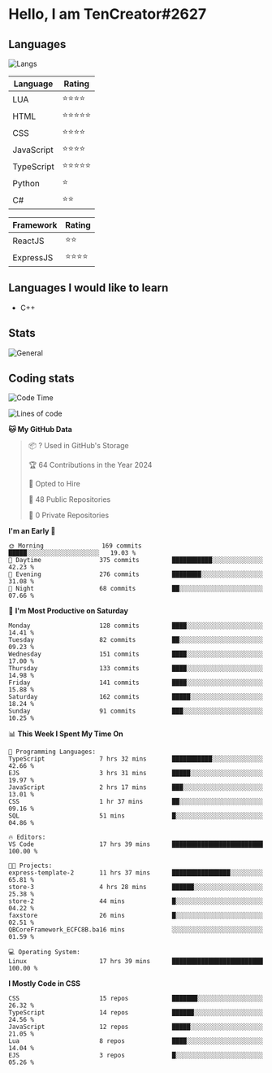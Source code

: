 # Hello, I am TenCreator#2627

## Languages
![Langs](https://github-readme-stats.vercel.app/api/top-langs/?username=tencreator&layout=compact&theme=radical)


|Language|Rating|
|--------|------|
|LUA|⭐️⭐️⭐️⭐️|
|HTML|⭐️⭐️⭐️⭐️⭐️|
|CSS|⭐️⭐️⭐️⭐️|
|JavaScript|⭐️⭐️⭐️⭐️|
|TypeScript|⭐️⭐️⭐️⭐️⭐️|
|Python|⭐️|
|C#|⭐️⭐️ |

|Framework|Rating|
|--------|------|
|ReactJS|⭐️⭐️|
|ExpressJS|⭐️⭐️⭐️⭐️|

## Languages I would like to learn
- C++

## Stats
![General](https://github-readme-stats.vercel.app/api?username=tencreator&show_icons=true&theme=radical)

## Coding stats
<!--START_SECTION:waka-->
![Code Time](http://img.shields.io/badge/Code%20Time-37%20hrs%204%20mins-blue)

![Lines of code](https://img.shields.io/badge/From%20Hello%20World%20I%27ve%20Written-583.7%20thousand%20lines%20of%20code-blue)

**🐱 My GitHub Data** 

> 📦 ? Used in GitHub's Storage 
 > 
> 🏆 64 Contributions in the Year 2024
 > 
> 💼 Opted to Hire
 > 
> 📜 48 Public Repositories 
 > 
> 🔑 0 Private Repositories 
 > 
**I'm an Early 🐤** 

```text
🌞 Morning                169 commits         █████░░░░░░░░░░░░░░░░░░░░   19.03 % 
🌆 Daytime                375 commits         ███████████░░░░░░░░░░░░░░   42.23 % 
🌃 Evening                276 commits         ████████░░░░░░░░░░░░░░░░░   31.08 % 
🌙 Night                  68 commits          ██░░░░░░░░░░░░░░░░░░░░░░░   07.66 % 
```
📅 **I'm Most Productive on Saturday** 

```text
Monday                   128 commits         ████░░░░░░░░░░░░░░░░░░░░░   14.41 % 
Tuesday                  82 commits          ██░░░░░░░░░░░░░░░░░░░░░░░   09.23 % 
Wednesday                151 commits         ████░░░░░░░░░░░░░░░░░░░░░   17.00 % 
Thursday                 133 commits         ████░░░░░░░░░░░░░░░░░░░░░   14.98 % 
Friday                   141 commits         ████░░░░░░░░░░░░░░░░░░░░░   15.88 % 
Saturday                 162 commits         █████░░░░░░░░░░░░░░░░░░░░   18.24 % 
Sunday                   91 commits          ███░░░░░░░░░░░░░░░░░░░░░░   10.25 % 
```


📊 **This Week I Spent My Time On** 

```text
💬 Programming Languages: 
TypeScript               7 hrs 32 mins       ███████████░░░░░░░░░░░░░░   42.66 % 
EJS                      3 hrs 31 mins       █████░░░░░░░░░░░░░░░░░░░░   19.97 % 
JavaScript               2 hrs 17 mins       ███░░░░░░░░░░░░░░░░░░░░░░   13.01 % 
CSS                      1 hr 37 mins        ██░░░░░░░░░░░░░░░░░░░░░░░   09.16 % 
SQL                      51 mins             █░░░░░░░░░░░░░░░░░░░░░░░░   04.86 % 

🔥 Editors: 
VS Code                  17 hrs 39 mins      █████████████████████████   100.00 % 

🐱‍💻 Projects: 
express-template-2       11 hrs 37 mins      ████████████████░░░░░░░░░   65.81 % 
store-3                  4 hrs 28 mins       ██████░░░░░░░░░░░░░░░░░░░   25.38 % 
store-2                  44 mins             █░░░░░░░░░░░░░░░░░░░░░░░░   04.22 % 
faxstore                 26 mins             █░░░░░░░░░░░░░░░░░░░░░░░░   02.51 % 
QBCoreFramework_ECFC8B.ba16 mins             ░░░░░░░░░░░░░░░░░░░░░░░░░   01.59 % 

💻 Operating System: 
Linux                    17 hrs 39 mins      █████████████████████████   100.00 % 
```

**I Mostly Code in CSS** 

```text
CSS                      15 repos            ███████░░░░░░░░░░░░░░░░░░   26.32 % 
TypeScript               14 repos            ██████░░░░░░░░░░░░░░░░░░░   24.56 % 
JavaScript               12 repos            █████░░░░░░░░░░░░░░░░░░░░   21.05 % 
Lua                      8 repos             ████░░░░░░░░░░░░░░░░░░░░░   14.04 % 
EJS                      3 repos             █░░░░░░░░░░░░░░░░░░░░░░░░   05.26 % 
```




<!--END_SECTION:waka-->
